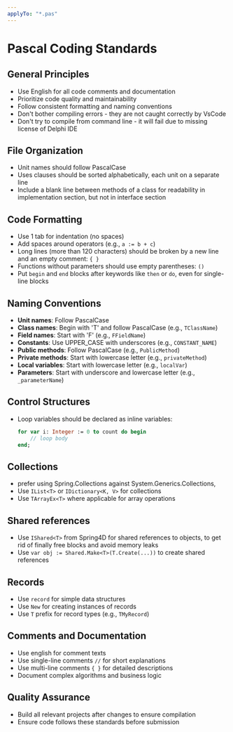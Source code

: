 ```yaml
---
applyTo: "*.pas"
---
```


# Pascal Coding Standards

## General Principles
* Use English for all code comments and documentation
* Prioritize code quality and maintainability
* Follow consistent formatting and naming conventions
* Don't bother compiling errors - they are not caught correctly by VsCode
* Don't try to compile from command line - it will fail due to missing license of Delphi IDE


## File Organization
* Unit names should follow PascalCase
* Uses clauses should be sorted alphabetically, each unit on a separate line
* Include a blank line between methods of a class for readability in implementation section, but not in interface section 

## Code Formatting
* Use 1 tab for indentation (no spaces)
* Add spaces around operators (e.g., `a := b + c`)
* Long lines (more than 120 characters) should be broken by a new line and an empty comment: `{ }`
* Functions without parameters should use empty parentheses: `()`
* Put `begin` and `end` blocks after keywords like `then` or `do`, even for single-line blocks

## Naming Conventions
* **Unit names**: Follow PascalCase
* **Class names**: Begin with 'T' and follow PascalCase (e.g., `TClassName`)
* **Field names**: Start with 'F' (e.g., `FFieldName`)
* **Constants**: Use UPPER_CASE with underscores (e.g., `CONSTANT_NAME`)
* **Public methods**: Follow PascalCase (e.g., `PublicMethod`)
* **Private methods**: Start with lowercase letter (e.g., `privateMethod`)
* **Local variables**: Start with lowercase letter (e.g., `localVar`)
* **Parameters**: Start with underscore and lowercase letter (e.g., `_parameterName`)

## Control Structures
* Loop variables should be declared as inline variables:
  ```pascal
  for var i: Integer := 0 to count do begin
      // loop body
  end;
  ```

## Collections
* prefer using Spring.Collections against System.Generics.Collections,
* Use `IList<T>` or `IDictionary<K, V>` for collections
* Use `TArrayEx<T>` where applicable for array operations

## Shared references
* Use `IShared<T>` from Spring4D for shared references to objects, to get rid of finally free blocks and avoid memory leaks
* Use `var obj := Shared.Make<T>(T.Create(...))` to create shared references

## Records
* Use `record` for simple data structures
* Use `New` for creating instances of records
* Use `T` prefix for record types (e.g., `TMyRecord`)

## Comments and Documentation
* Use english for comment texts
* Use single-line comments `//` for short explanations
* Use multi-line comments `{ }` for detailed descriptions
* Document complex algorithms and business logic

## Quality Assurance
* Build all relevant projects after changes to ensure compilation
* Ensure code follows these standards before submission
